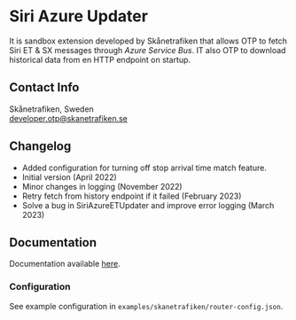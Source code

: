 # Siri Azure Updater

It is sandbox extension developed by Skånetrafiken that allows OTP to fetch Siri ET & SX messages through *Azure Service Bus*.
IT also OTP to download historical data from en HTTP endpoint on startup.

## Contact Info

Skånetrafiken, Sweden  
developer.otp@skanetrafiken.se

## Changelog
- Added configuration for turning off stop arrival time match feature. 
- Initial version (April 2022)
- Minor changes in logging (November 2022)
- Retry fetch from history endpoint if it failed (February 2023)
- Solve a bug in SiriAzureETUpdater and improve error logging (March 2023)

## Documentation

Documentation available [here](../examples/skanetrafiken/Readme.md).

### Configuration

See example configuration in `examples/skanetrafiken/router-config.json`.